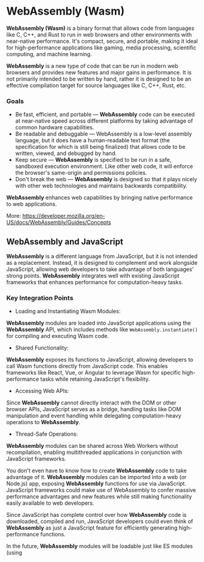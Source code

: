 
# WebAssembly (Wasm)

**WebAssembly (Wasm)** is a binary format that allows code from languages like C, C++, and Rust to run in web browsers and other environments with near-native performance. It's compact, secure, and portable, making it ideal for high-performance applications like gaming, media processing, scientific computing, and machine learning.

**WebAssembly** is a new type of code that can be run in modern web browsers and provides new features and major gains in performance. It is not primarily intended to be written by hand, rather it is designed to be an effective compilation target for source languages like C, C++, Rust, etc.

### Goals

- Be fast, efficient, and portable — **WebAssembly** code can be executed at near-native speed across different platforms by taking advantage of common hardware capabilities.
- Be readable and debuggable — WebAssembly is a low-level assembly language, but it does have a human-readable text format (the specification for which is still being finalized) that allows code to be written, viewed, and debugged by hand.
- Keep secure — **WebAssembly** is specified to be run in a safe, sandboxed execution environment. Like other web code, it will enforce the browser's same-origin and permissions policies.
- Don't break the web — **WebAssembly** is designed so that it plays nicely with other web technologies and maintains backwards compatibility.

**WebAssembly** enhances web capabilities by bringing native performance to web applications.

More: https://developer.mozilla.org/en-US/docs/WebAssembly/Guides/Concepts

## WebAssembly and JavaScript

**WebAssembly** is a different language from JavaScript, but it is not intended as a replacement. Instead, it is designed to complement and work alongside JavaScript, allowing web developers to take advantage of both languages' strong points. **WebAssembly** integrates well with existing JavaScript frameworks that enhances performance for computation-heavy tasks.

### Key Integration Points

- Loading and Instantiating Wasm Modules:

**WebAssembly** modules are loaded into JavaScript applications using the **WebAssembly** API, which includes methods like `WebAssembly.instantiate()` for compiling and executing Wasm code.

- Shared Functionality:

**WebAssembly** exposes its functions to JavaScript, allowing developers to call Wasm functions directly from JavaScript code. This enables frameworks like React, Vue, or Angular to leverage Wasm for specific high-performance tasks while retaining JavaScript's flexibility.

- Accessing Web APIs:

Since **WebAssembly** cannot directly interact with the DOM or other browser APIs, JavaScript serves as a bridge, handling tasks like DOM manipulation and event handling while delegating computation-heavy operations to **WebAssembly**.

- Thread-Safe Operations:

**WebAssembly** modules can be shared across Web Workers without recompilation, enabling multithreaded applications in conjunction with JavaScript frameworks.

You don't even have to know how to create **WebAssembly** code to take advantage of it. **WebAssembly** modules can be imported into a web (or Node.js) app, exposing **WebAssembly** functions for use via JavaScript. JavaScript frameworks could make use of WebAssembly to confer massive performance advantages and new features while still making functionality easily available to web developers.

Since JavaScript has complete control over how **WebAssembly** code is downloaded, compiled and run, JavaScript developers could even think of **WebAssembly** as just a JavaScript feature for efficiently generating high-performance functions.

In the future, **WebAssembly** modules will be loadable just like ES modules (using <script type='module'>), meaning that JavaScript will be able to fetch, compile, and import a **WebAssembly** module as easily as an ES module.

### Examples:

```js
const wasmBinary = new Uint8Array([
    0x00, 0x61, 0x73, 0x6d, 0x01, 0x00, 0x00, 0x00, 0x01, 0x07, 0x01,
    0x60, 0x02, 0x7f, 0x7f, 0x01, 0x7f, 0x03, 0x02, 0x01, 0x00, 0x07,
    0x07, 0x01, 0x03, 0x61, 0x64, 0x64, 0x00, 0x00, 0x0a, 0x09, 0x01,
    0x07, 0x00, 0x20, 0x00, 0x20, 0x01, 0x6a, 0x0b
]);

let add; // Will hold our WebAssembly function

// Initialize WebAssembly module
WebAssembly.instantiate(wasmBinary)
    .then(obj => {
      add = obj.instance.exports.add;
    });

add(5, 7);  // 12
```

## Using WebAssembly

There are four main entry points:
- Porting a C/C++ application with Emscripten
- Writing or generating WebAssembly directly at the assembly level
- Writing a Rust application and targeting WebAssembly as its output
- Using **AssemblyScript** which looks similar to TypeScript and compiles to WebAssembly binary
    - **AssemblyScript** compiles a strict variant of TypeScript to WebAssembly, allowing web developers to keep using TypeScript-compatible tooling they are familiar with — such as Prettier, ESLint, VS Code IntelliSense, etc. You can check its documentation on https://www.assemblyscript.org
